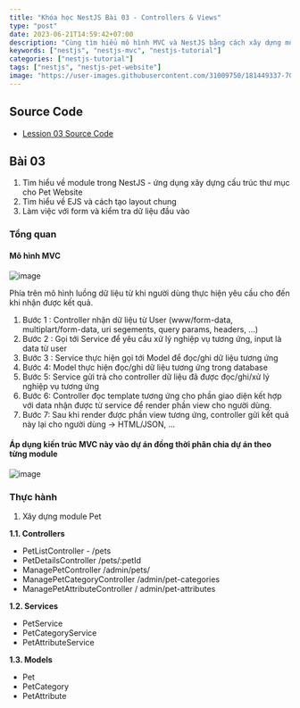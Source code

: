 ```yaml
---
title: "Khóa học NestJS Bài 03 - Controllers & Views"
type: "post"
date: 2023-06-21T14:59:42+07:00
description: "Cùng tìm hiểu mô hình MVC và NestJS bằng cách xây dựng một website chuyên về thú cưng"
keywords: ["nestjs", "nestjs-mvc", "nestjs-tutorial"]
categories: ["nestjs-tutorial"]
tags: ["nestjs", "nestjs-pet-website"]
image: "https://user-images.githubusercontent.com/31009750/181449337-70081a76-5a01-4229-805e-39ed0ded6b5b.png"
---
```


## Source Code

- [Lession 03 Source Code](https://github.com/misostack/nestjs-tutorial-2023/tree/lession03)

## Bài 03

1. Tìm hiểu về module trong NestJS - ứng dụng xây dựng cấu trúc thư mục cho Pet Website
2. Tìm hiểu về EJS và cách tạo layout chung
3. Làm việc với form và kiểm tra dữ liệu đầu vào

### Tổng quan

#### Mô hình MVC

![image](https://user-images.githubusercontent.com/31009750/250263049-03852064-b404-40a9-8292-8d14cdf48138.png)

Phía trên mô hình luồng dữ liệu từ khi người dùng thực hiện yêu cầu cho đến khi nhận được kết quả.

1. Bước 1 : Controller nhận dữ liệu từ User (www/form-data, multiplart/form-data, uri segements, query params, headers, ...)
2. Bước 2 : Gọi tới Service để yêu cầu xử lý nghiệp vụ tương ứng, input là data từ user
3. Bước 3 : Service thực hiện gọi tới Model để đọc/ghi dữ liệu tương ứng
4. Bước 4: Model thực hiện đọc/ghi dữ liệu tương ứng trong database
5. Bước 5: Service gửi trả cho controller dữ liệu đã được đọc/ghi/xử lý nghiệp vụ tương ứng
6. Bước 6: Controller đọc template tương ứng cho phần giao diện kết hợp với data nhận được từ service để render phần view cho người dùng.
7. Bước 7: Sau khi render được phần view tương ứng, controller gửi kết quả này lại cho người dùng -> HTML/JSON, ...

#### Áp dụng kiến trúc MVC này vào dự án đồng thời phân chia dự án theo từng module

![image](https://user-images.githubusercontent.com/31009750/250264066-b17799f6-b81f-4068-8f77-e90b3221bd27.png)

### Thực hành

1. Xây dựng module Pet

**1.1. Controllers**

- PetListController - /pets
- PetDetailsController /pets/:petId
- ManagePetController /admin/pets/
- ManagePetCategoryController /admin/pet-categories
- ManagePetAttributeController / admin/pet-attributes

**1.2. Services**

- PetService
- PetCategoryService
- PetAttributeService

**1.3. Models**

- Pet
- PetCategory
- PetAttribute
